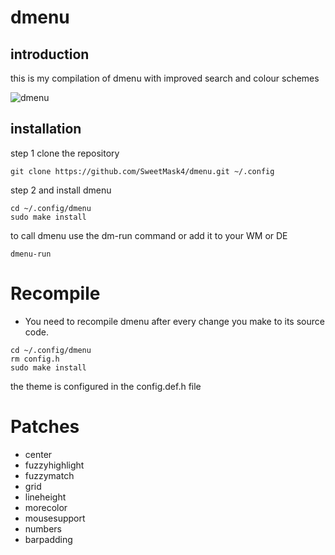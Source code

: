 # dmenu

## introduction
this is my compilation of dmenu with improved search and colour schemes

![dmenu](https://github.com/SweetMask4/dotfiles-v2/blob/screenshot/dmenu.jpg?raw=true)

## installation

step 1 clone the repository
``` shell
git clone https://github.com/SweetMask4/dmenu.git ~/.config
```

step 2 and install dmenu
``` shell
cd ~/.config/dmenu
sudo make install
```

to call dmenu use the dm-run command or add it to your WM or DE

``` shell
dmenu-run
```

# Recompile

- You need to recompile dmenu after every change you make to its source code.

```
cd ~/.config/dmenu
rm config.h
sudo make install
```

the theme is configured in the config.def.h file

# Patches
- center
- fuzzyhighlight
- fuzzymatch
- grid
- lineheight
- morecolor
- mousesupport
- numbers
- barpadding
